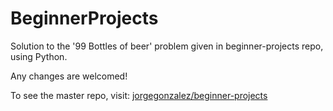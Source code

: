 # BeginnerProjects

Solution to the '99 Bottles of beer' problem given in beginner-projects repo, using Python.

Any changes are welcomed!

To see the master repo, visit:
<a href='https://github.com/jorgegonzalez/beginner-projects'>jorgegonzalez/beginner-projects</a>
